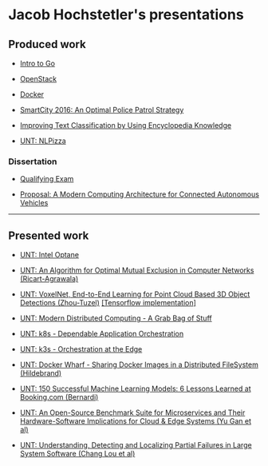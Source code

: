 Jacob Hochstetler's presentations
================================

## Produced work

* [Intro to Go](http://go-talks.appspot.com/github.com/jh125486/presentations/golang/intro.slide)

* [OpenStack](http://go-talks.appspot.com/github.com/jh125486/presentations/openstack/openstack.slide)

* [Docker](https://github.com/jh125486/presentations/raw/master/Docker_Overview.pptx)

* [SmartCity 2016: An Optimal Police Patrol Strategy](http://go-talks.appspot.com/github.com/jh125486/presentations/conferences/smartcity_2016/optimal_police_patrol_strategy.slide)

* [Improving Text Classification by Using Encyclopedia Knowledge](http://go-talks.appspot.com/github.com/jh125486/presentations/UNT/CSCE5200.slide)

* [UNT: NLPizza](http://go-talks.appspot.com/github.com/jh125486/presentations/UNT/NLPizza.slide)


### Dissertation

* [Qualifying Exam](http://go-talks.appspot.com/github.com/jh125486/presentations/UNT/QualifyingExam.slide)

* [Proposal: A Modern Computing Architecture for Connected Autonomous Vehicles](http://go-talks.appspot.com/github.com/jh125486/presentations/dissertation/proposal/main.slide)

***

## Presented work

* [UNT: Intel Optane](http://go-talks.appspot.com/github.com/jh125486/presentations/UNT/optane/optane.slide)

* [UNT: An Algorithm for Optimal Mutual Exclusion in Computer Networks (Ricart-Agrawala)](http://go-talks.appspot.com/github.com/jh125486/presentations/UNT/ricart.slide)

* [UNT: VoxelNet, End-to-End Learning for Point Cloud Based 3D Object Detections (Zhou-Tuzel)](http://go-talks.appspot.com/github.com/jh125486/presentations/UNT/VoxelNet.slide) [[Tensorflow implementation]](https://github.com/jeasinema/VoxelNet-tensorflow)

* [UNT: Modern Distributed Computing - A Grab Bag of Stuff](http://go-talks.appspot.com/github.com/jh125486/presentations/UNT/CSCE6640.slide)

* [UNT: k8s - Dependable Application Orchestration
](http://go-talks.appspot.com/github.com/jh125486/presentations/UNT/k8s.slide)

* [UNT: k3s - Orchestration at the Edge
](http://go-talks.appspot.com/github.com/jh125486/presentations/UNT/k3s.slide)

* [UNT: Docker Wharf - Sharing Docker Images in a Distributed FileSystem (Hildebrand)](https://github.com/jh125486/presentations/raw/master/UNT/Docker_Wharf.pptx)

* [UNT: 150 Successful Machine Learning Models: 6 Lessons Learned at Booking.com (Bernardi)](http://go-talks.appspot.com/github.com/jh125486/presentations/UNT/Booking.com.slide)

* [UNT: An Open-Source Benchmark Suite for Microservices and Their Hardware-Software Implications for Cloud & Edge Systems (Yu Gan et al)](http://go-talks.appspot.com/github.com/jh125486/presentations/UNT/DeathStarBench.slide)

* [UNT: Understanding, Detecting and Localizing Partial Failures in Large System Software (Chang Lou et al)](http://go-talks.appspot.com/github.com/jh125486/presentations/UNT/LocalizingPartialFailures.slide)
